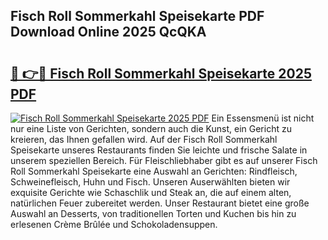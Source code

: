 ## Fisch Roll Sommerkahl Speisekarte PDF Download Online 2025 QcQKA

# <h2><a href="http://gc8ugc.nevu.top/?p=Fisch+Roll+Sommerkahl+Speisekarte">🔗 👉🔴 Fisch Roll Sommerkahl Speisekarte 2025 PDF</a></h2>

[![Fisch Roll Sommerkahl Speisekarte 2025 PDF](https://i.imgur.com/dBaPXMq.png)](http://gc8ugc.nevu.top/?p=Fisch+Roll+Sommerkahl+Speisekarte)
Ein Essensmenü ist nicht nur eine Liste von Gerichten, sondern auch die Kunst, ein Gericht zu kreieren, das Ihnen gefallen wird. Auf der Fisch Roll Sommerkahl Speisekarte unseres Restaurants finden Sie leichte und frische Salate in unserem speziellen Bereich. Für Fleischliebhaber gibt es auf unserer Fisch Roll Sommerkahl Speisekarte eine Auswahl an Gerichten: Rindfleisch, Schweinefleisch, Huhn und Fisch. Unseren Auserwählten bieten wir exquisite Gerichte wie Schaschlik und Steak an, die auf einem alten, natürlichen Feuer zubereitet werden. Unser Restaurant bietet eine große Auswahl an Desserts, von traditionellen Torten und Kuchen bis hin zu erlesenen Crème Brûlée und Schokoladensuppen.
